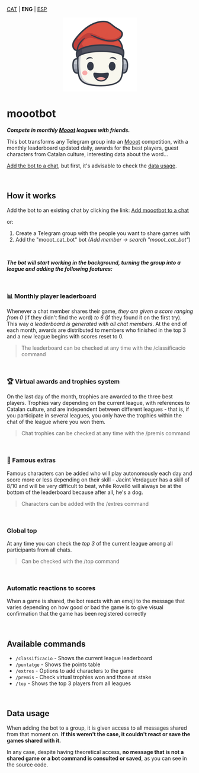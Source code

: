 <a id="translations"></a>
[CAT](/README.md) | **ENG** | [ESP](/docs/es/README.md)

<div align="center">
  <img width="200" src="https://raw.githubusercontent.com/GerardEst/moootbot/b863bd9adb3d922261166f54b45fcfa9aa218757/docs/moootbot_L.png" alt="Foto de perfil de moootbot">
</div>

# moootbot

**_Compete in monthly [Mooot](https://mooot.cat) leagues with friends._**

This bot transforms any Telegram group into an [Mooot](https://mooot.cat) competition, with a monthly leaderboard updated daily, awards for the best players, guest characters from Catalan culture, interesting data about the word...

[Add the bot to a chat](https://t.me/mooot_cat_bot?startgroup=true), but first, it's advisable to check the [data usage](#data-usage).

<br>

## How it works

Add the bot to an existing chat by clicking the link: [Add moootbot to a chat](https://t.me/mooot_cat_bot?startgroup=true)

or:

1. Create a Telegram group with the people you want to share games with
2. Add the "mooot_cat_bot" bot *(Add member -> search "mooot_cat_bot")*

<br>

**_The bot will start working in the background, turning the group into a league and adding the following features:_**

<br>

### 📊 Monthly player leaderboard

Whenever a chat member shares their game, _they are given a score ranging from 0_ (if they didn't find the word) _to 6_ (if they found it on the first try). This way _a leaderboard is generated with all chat members_. At the end of each month, awards are distributed to members who finished in the top 3 and a new league begins with scores reset to 0.

> The leaderboard can be checked at any time with the /classificacio command

<br>

### 🏆 Virtual awards and trophies system

On the last day of the month, trophies are awarded to the three best players. Trophies vary depending on the current league, with references to Catalan culture, and are independent between different leagues - that is, if you participate in several leagues, you only have the trophies within the chat of the league where you won them.

> Chat trophies can be checked at any time with the /premis command

<br>

### 🥸 Famous extras

Famous characters can be added who will play autonomously each day and score more or less depending on their skill - Jacint Verdaguer has a skill of 8/10 and will be very difficult to beat, while Rovelló will always be at the bottom of the leaderboard because after all, he's a dog.

> Characters can be added with the /extres command

<br>

### Global top

At any time you can check the _top 3_ of the current league among all participants from all chats.

> Can be checked with the /top command

<br>

### Automatic reactions to scores

When a game is shared, the bot reacts with an emoji to the message that varies depending on how good or bad the game is to give visual confirmation that the game has been registered correctly

<br>

## Available commands

- `/classificacio` - Shows the current league leaderboard
- `/puntatge` - Shows the points table
- `/extres` - Options to add characters to the game
- `/premis` - Check virtual trophies won and those at stake
- `/top` - Shows the top 3 players from all leagues

<br>

## Data usage

When adding the bot to a group, it is given access to all messages shared from that moment on. **If this weren't the case, it couldn't react or save the games shared with it.**

In any case, despite having theoretical access, **no message that is not a shared game or a bot command is consulted or saved**, as you can see in the source code.
